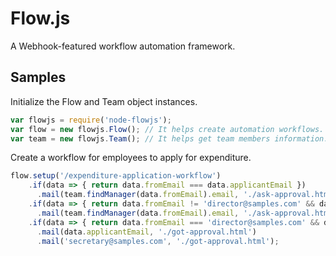 # Flow.js
A Webhook-featured workflow automation framework.

## Samples
Initialize the Flow and Team object instances.
```js
var flowjs = require('node-flowjs');
var flow = new flowjs.Flow(); // It helps create automation workflows.
var team = new flowjs.Team(); // It helps get team members information.
```

Create a workflow for employees to apply for expenditure.
```js
flow.setup('/expenditure-application-workflow')
    .if(data => { return data.fromEmail === data.applicantEmail })
      .mail(team.findManager(data.fromEmail).email, './ask-approval.html')
    .if(data => { return data.fromEmail != 'director@samples.com' && data.approved })
      .mail(team.findManager(data.fromEmail).email, './ask-approval.html')
    .if(data => { return data.fromEmail === 'director@samples.com' && data.approved })
      .mail(data.applicantEmail, './got-approval.html')
      .mail('secretary@samples.com', './got-approval.html');
```
